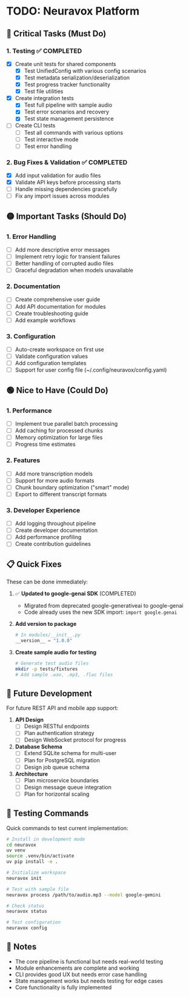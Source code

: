 # TODO: Neuravox Platform

## 🔴 Critical Tasks (Must Do)

### 1. Testing ✅ COMPLETED
- [x] Create unit tests for shared components
  - [x] Test UnifiedConfig with various config scenarios
  - [x] Test metadata serialization/deserialization
  - [x] Test progress tracker functionality
  - [x] Test file utilities
- [x] Create integration tests
  - [x] Test full pipeline with sample audio
  - [x] Test error scenarios and recovery
  - [x] Test state management persistence
- [ ] Create CLI tests
  - [ ] Test all commands with various options
  - [ ] Test interactive mode
  - [ ] Test error handling

### 2. Bug Fixes & Validation ✅ COMPLETED
- [x] Add input validation for audio files
- [x] Validate API keys before processing starts
- [ ] Handle missing dependencies gracefully
- [ ] Fix any import issues across modules

## 🟡 Important Tasks (Should Do)

### 1. Error Handling
- [ ] Add more descriptive error messages
- [ ] Implement retry logic for transient failures
- [ ] Better handling of corrupted audio files
- [ ] Graceful degradation when models unavailable

### 2. Documentation
- [ ] Create comprehensive user guide
- [ ] Add API documentation for modules
- [ ] Create troubleshooting guide
- [ ] Add example workflows

### 3. Configuration
- [ ] Auto-create workspace on first use
- [ ] Validate configuration values
- [ ] Add configuration templates
- [ ] Support for user config file (~/.config/neuravox/config.yaml)

## 🟢 Nice to Have (Could Do)

### 1. Performance
- [ ] Implement true parallel batch processing
- [ ] Add caching for processed chunks
- [ ] Memory optimization for large files
- [ ] Progress time estimates

### 2. Features
- [ ] Add more transcription models
- [ ] Support for more audio formats
- [ ] Chunk boundary optimization ("smart" mode)
- [ ] Export to different transcript formats

### 3. Developer Experience
- [ ] Add logging throughout pipeline
- [ ] Create developer documentation
- [ ] Add performance profiling
- [ ] Create contribution guidelines

## 📋 Quick Fixes

These can be done immediately:

1. ✅ **Updated to google-genai SDK** (COMPLETED)
   - Migrated from deprecated google-generativeai to google-genai
   - Code already uses the new SDK import: `import google.genai`

2. **Add __version__ to package**
   ```python
   # In modules/__init__.py
   __version__ = "1.0.0"
   ```

3. **Create sample audio for testing**
   ```bash
   # Generate test audio files
   mkdir -p tests/fixtures
   # Add sample .wav, .mp3, .flac files
   ```

## 🚀 Future Development

For future REST API and mobile app support:

1. **API Design**
   - [ ] Design RESTful endpoints
   - [ ] Plan authentication strategy
   - [ ] Design WebSocket protocol for progress

2. **Database Schema**
   - [ ] Extend SQLite schema for multi-user
   - [ ] Plan for PostgreSQL migration
   - [ ] Design job queue schema

3. **Architecture**
   - [ ] Plan microservice boundaries
   - [ ] Design message queue integration
   - [ ] Plan for horizontal scaling

## 🧪 Testing Commands

Quick commands to test current implementation:

```bash
# Install in development mode
cd neuravox
uv venv
source .venv/bin/activate
uv pip install -e .

# Initialize workspace
neuravox init

# Test with sample file
neuravox process /path/to/audio.mp3 --model google-gemini

# Check status
neuravox status

# Test configuration
neuravox config
```

## 📝 Notes

- The core pipeline is functional but needs real-world testing
- Module enhancements are complete and working
- CLI provides good UX but needs error case handling
- State management works but needs testing for edge cases
- Core functionality is fully implemented